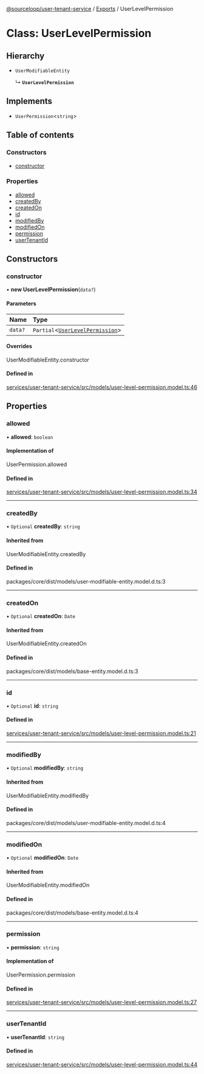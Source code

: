 [@sourceloop/user-tenant-service](../README.md) / [Exports](../modules.md) / UserLevelPermission

# Class: UserLevelPermission

## Hierarchy

- `UserModifiableEntity`

  ↳ **`UserLevelPermission`**

## Implements

- `UserPermission`<`string`\>

## Table of contents

### Constructors

- [constructor](UserLevelPermission.md#constructor)

### Properties

- [allowed](UserLevelPermission.md#allowed)
- [createdBy](UserLevelPermission.md#createdby)
- [createdOn](UserLevelPermission.md#createdon)
- [id](UserLevelPermission.md#id)
- [modifiedBy](UserLevelPermission.md#modifiedby)
- [modifiedOn](UserLevelPermission.md#modifiedon)
- [permission](UserLevelPermission.md#permission)
- [userTenantId](UserLevelPermission.md#usertenantid)

## Constructors

### constructor

• **new UserLevelPermission**(`data?`)

#### Parameters

| Name | Type |
| :------ | :------ |
| `data?` | `Partial`<[`UserLevelPermission`](UserLevelPermission.md)\> |

#### Overrides

UserModifiableEntity.constructor

#### Defined in

[services/user-tenant-service/src/models/user-level-permission.model.ts:46](https://github.com/sourcefuse/loopback4-microservice-catalog/blob/77bb890a2/services/user-tenant-service/src/models/user-level-permission.model.ts#L46)

## Properties

### allowed

• **allowed**: `boolean`

#### Implementation of

UserPermission.allowed

#### Defined in

[services/user-tenant-service/src/models/user-level-permission.model.ts:34](https://github.com/sourcefuse/loopback4-microservice-catalog/blob/77bb890a2/services/user-tenant-service/src/models/user-level-permission.model.ts#L34)

___

### createdBy

• `Optional` **createdBy**: `string`

#### Inherited from

UserModifiableEntity.createdBy

#### Defined in

packages/core/dist/models/user-modifiable-entity.model.d.ts:3

___

### createdOn

• `Optional` **createdOn**: `Date`

#### Inherited from

UserModifiableEntity.createdOn

#### Defined in

packages/core/dist/models/base-entity.model.d.ts:3

___

### id

• `Optional` **id**: `string`

#### Defined in

[services/user-tenant-service/src/models/user-level-permission.model.ts:21](https://github.com/sourcefuse/loopback4-microservice-catalog/blob/77bb890a2/services/user-tenant-service/src/models/user-level-permission.model.ts#L21)

___

### modifiedBy

• `Optional` **modifiedBy**: `string`

#### Inherited from

UserModifiableEntity.modifiedBy

#### Defined in

packages/core/dist/models/user-modifiable-entity.model.d.ts:4

___

### modifiedOn

• `Optional` **modifiedOn**: `Date`

#### Inherited from

UserModifiableEntity.modifiedOn

#### Defined in

packages/core/dist/models/base-entity.model.d.ts:4

___

### permission

• **permission**: `string`

#### Implementation of

UserPermission.permission

#### Defined in

[services/user-tenant-service/src/models/user-level-permission.model.ts:27](https://github.com/sourcefuse/loopback4-microservice-catalog/blob/77bb890a2/services/user-tenant-service/src/models/user-level-permission.model.ts#L27)

___

### userTenantId

• **userTenantId**: `string`

#### Defined in

[services/user-tenant-service/src/models/user-level-permission.model.ts:44](https://github.com/sourcefuse/loopback4-microservice-catalog/blob/77bb890a2/services/user-tenant-service/src/models/user-level-permission.model.ts#L44)
